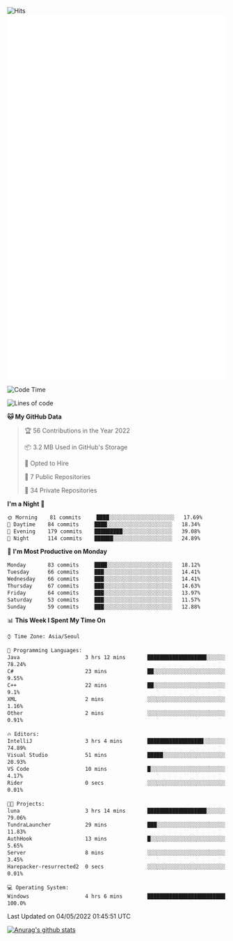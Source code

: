 ![Hits](https://hits.seeyoufarm.com/api/count/incr/badge.svg?url=https%3A%2F%2Fgithub.com%2Fkokose1234&count_bg=%2379C83D&title_bg=%23555555&icon=apple.svg&icon_color=%23E7E7E7&title=hits&edge_flat=false)
<br/>
![Metrics](https://github.com/kokose1234/kokose1234/blob/main/github-metrics.svg)

<!--START_SECTION:waka-->
![Code Time](http://img.shields.io/badge/Code%20Time-631%20hrs%207%20mins-blue)

![Lines of code](https://img.shields.io/badge/From%20Hello%20World%20I%27ve%20Written-2%20Million%20lines%20of%20code-blue)

**🐱 My GitHub Data** 

> 🏆 56 Contributions in the Year 2022
 > 
> 📦 3.2 MB Used in GitHub's Storage 
 > 
> 💼 Opted to Hire
 > 
> 📜 7 Public Repositories 
 > 
> 🔑 34 Private Repositories  
 > 
**I'm a Night 🦉** 

```text
🌞 Morning    81 commits     ████░░░░░░░░░░░░░░░░░░░░░   17.69% 
🌆 Daytime    84 commits     ████░░░░░░░░░░░░░░░░░░░░░   18.34% 
🌃 Evening    179 commits    █████████░░░░░░░░░░░░░░░░   39.08% 
🌙 Night      114 commits    ██████░░░░░░░░░░░░░░░░░░░   24.89%

```
📅 **I'm Most Productive on Monday** 

```text
Monday       83 commits     ████░░░░░░░░░░░░░░░░░░░░░   18.12% 
Tuesday      66 commits     ███░░░░░░░░░░░░░░░░░░░░░░   14.41% 
Wednesday    66 commits     ███░░░░░░░░░░░░░░░░░░░░░░   14.41% 
Thursday     67 commits     ███░░░░░░░░░░░░░░░░░░░░░░   14.63% 
Friday       64 commits     ███░░░░░░░░░░░░░░░░░░░░░░   13.97% 
Saturday     53 commits     ███░░░░░░░░░░░░░░░░░░░░░░   11.57% 
Sunday       59 commits     ███░░░░░░░░░░░░░░░░░░░░░░   12.88%

```


📊 **This Week I Spent My Time On** 

```text
⌚︎ Time Zone: Asia/Seoul

💬 Programming Languages: 
Java                     3 hrs 12 mins       ███████████████████░░░░░░   78.24% 
C#                       23 mins             ██░░░░░░░░░░░░░░░░░░░░░░░   9.55% 
C++                      22 mins             ██░░░░░░░░░░░░░░░░░░░░░░░   9.1% 
XML                      2 mins              ░░░░░░░░░░░░░░░░░░░░░░░░░   1.16% 
Other                    2 mins              ░░░░░░░░░░░░░░░░░░░░░░░░░   0.91%

🔥 Editors: 
IntelliJ                 3 hrs 4 mins        ██████████████████░░░░░░░   74.89% 
Visual Studio            51 mins             █████░░░░░░░░░░░░░░░░░░░░   20.93% 
VS Code                  10 mins             █░░░░░░░░░░░░░░░░░░░░░░░░   4.17% 
Rider                    0 secs              ░░░░░░░░░░░░░░░░░░░░░░░░░   0.01%

🐱‍💻 Projects: 
luna                     3 hrs 14 mins       ███████████████████░░░░░░   79.06% 
TundraLauncher           29 mins             ███░░░░░░░░░░░░░░░░░░░░░░   11.83% 
AuthHook                 13 mins             █░░░░░░░░░░░░░░░░░░░░░░░░   5.65% 
Server                   8 mins              ░░░░░░░░░░░░░░░░░░░░░░░░░   3.45% 
Harepacker-resurrected2  0 secs              ░░░░░░░░░░░░░░░░░░░░░░░░░   0.01%

💻 Operating System: 
Windows                  4 hrs 6 mins        █████████████████████████   100.0%

```


 Last Updated on 04/05/2022 01:45:51 UTC
<!--END_SECTION:waka-->

[![Anurag's github stats](https://github-readme-stats.vercel.app/api?username=kokose1234&theme=dracula)](https://github.com/anuraghazra/github-readme-stats)



	
